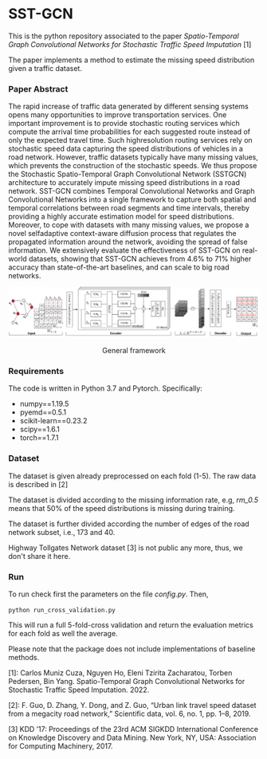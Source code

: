 # SST-GCN

This is the python repository associated to the paper _Spatio-Temporal Graph Convolutional Networks for
Stochastic Traffic Speed Imputation_ [1]

The paper implements a method to estimate the missing speed distribution given a traffic dataset. 

### Paper Abstract
The rapid increase of traffic data generated by different sensing systems opens many opportunities to improve transportation services. One important improvement is to provide stochastic routing services which compute the arrival time probabilities for each suggested route instead of only the expected travel time. Such highresolution routing services rely on stochastic speed data capturing the speed distributions of vehicles in a road network. However, traffic datasets typically have many missing values, which prevents
the construction of the stochastic speeds. We thus propose the Stochastic Spatio-Temporal Graph Convolutional Network (SSTGCN) architecture to accurately impute missing speed distributions in a road network. SST-GCN combines Temporal Convolutional Networks and Graph Convolutional Networks into a single framework to capture both spatial and temporal correlations between road segments and time intervals, thereby providing a highly accurate estimation model for speed distributions. Moreover, to cope with datasets with many missing values, we propose a novel selfadaptive context-aware diffusion process that regulates the propagated information around the network, avoiding the spread of false
information. We extensively evaluate the effectiveness of SST-GCN on real-world datasets, showing that SST-GCN achieves from 4.6% to 71% higher accuracy than state-of-the-art baselines, and can scale to big road networks.

![framework](images/framework.png)
<p style="text-align: center;">General framework</p> 

### Requirements

The code is written in Python 3.7 and Pytorch. Specifically:

+ numpy==1.19.5
+ pyemd==0.5.1
+ scikit-learn==0.23.2
+ scipy==1.6.1
+ torch==1.7.1

### Dataset

The dataset is given already preprocessed on each fold (1-5). The raw data is described in [2]

The dataset is divided according to the missing information rate, e.g, _rm_0.5_ means that 50% of the speed distributions is missing during training.

The dataset is further divided according the number of edges of the road network subset, i.e., 173 and 40.

Highway Tollgates Network dataset [3] is not public any more, thus, we don't share it here. 

### Run

To run check first the parameters on the file _config.py_. Then, 

``
python run_cross_validation.py
``

This will run a full 5-fold-cross validation and return the evaluation metrics for each fold as well the average.

Please note that the package does not include implementations of baseline methods.

[1]: Carlos Muniz Cuza, Nguyen Ho, Eleni Tzirita Zacharatou, Torben Pedersen, Bin Yang. Spatio-Temporal Graph Convolutional Networks for
Stochastic Traffic Speed Imputation. 2022.

[2]: F. Guo, D. Zhang, Y. Dong, and Z. Guo, “Urban link travel speed dataset from a megacity road network,” Scientific data, vol. 6, no. 1, pp. 1–8, 2019.

[3] KDD ’17: Proceedings of the 23rd ACM SIGKDD International Conference on Knowledge Discovery and Data Mining. New York, NY, USA: Association for Computing Machinery, 2017.

